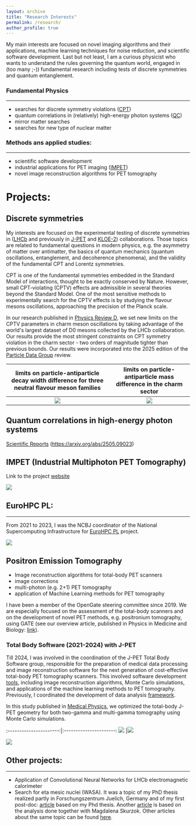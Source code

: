 ```yaml
---
layout: archive
title: "Research Interests"
permalink: /research/
author_profile: true
---
```

My main interests are focused on novel imaging algorithms and their applications, machine learning techniques for noise reduction, and scientific software development. Last but not least, I am a curious physicist who wants to understand the rules governing the quantum world, engaged in (too many ;-)) fundamental research including tests of discrete symmetries and quantum entanglement.

### Fundamental Physics
---
* searches for discrete symmetry violations ([CPT](#anchor-discrete))
* quantum correlations in (relatively) high-energy photon systems ([QC](#anchor-quantum))
* mirror matter searches 
* searches for new type of nuclear matter 

### Methods ans applied studies:
---
* scientific software development
* industrial applications for PET imaging ([IMPET](#anchor-impet))
* novel image reconstruction algorithms for PET tomography 

# Projects:

<a name="anchor-discrete"></a>
## Discrete symmetries 

My interests are focused on the experimental testing of discrete symmetries in ([LHCb](https://lhcb-public.web.cern.ch/) and previously in [J-PET](http://koza.if.uj.edu.pl/pet/) and [KLOE-2](http://w3.lnf.infn.it/research/particle-physics/kloe-2/?lang=en)) collaborations. Those topics are related to fundamental questions in modern physics, e.g. the asymmetry of matter over antimatter, the basics of quantum mechanics (quantum oscillations, entanglement, and decoherence phenomena), and the validity of the fundamental CPT and Lorentz symmetries.

CPT is one of the fundamental symmetries embedded in the Standard Model of interactions, thought to be exactly conserved by Nature. However, small CPT-violating (CPTV) effects are admissible in several theories beyond the Standard Model. One of the most sensitive methods to experimentally search for the CPTV effects is by studying the flavour mesons oscillations, approaching the precision of the Planck scale.

In our research published in [Physics Review D](https://journals.aps.org/prd/abstract/10.1103/PhysRevD.110.055021), we set new limits on the CPTV parameters in charm meson oscillations by taking advantage of the world's largest dataset of D0 mesons collected by the LHCb collaboration. Our results provide the most stringent constraints on CPT symmetry violation in the charm sector - two orders of magnitude tighter than previous bounds. Our results were incorporated into the 2025 edition of the [Particle Data Group](https://pdglive.lbl.gov/DataBlock.action?node=S032CPT) review.  

limits on particle-antiparticle decay width difference for three neutral flavour meson families|  limits on particle-antiparticle mass difference in the charm sector
:----------------------:|:----------------------:
 ![](/images/cpt/dG_in_sectors-1.png) |![](/images/cpt/deltam-1.png)

<a name="anchor-quantum"></a>
## Quantum correlations in  high-energy photon systems 

[Scientific Reports](https://www.nature.com/articles/s41598-024-60472-1)
 (https://arxiv.org/abs/2505.09023)

<a name="anchor-impet"></a>
## IMPET (Industrial Multiphoton PET Tomography)
Link to the project [website](https://pet.ncbj.gov.pl/)

![](/images/impet/post1-min.png)

<a name="anchor-eurohpc"></a>
## EuroHPC PL:
---
From 2021 to 2023, I was the NCBJ coordinator of the
National Supercomputing Infrastructure for [EuroHPC PL](https://www.ncbj.gov.pl/en/projekt/eurohpc-pl-national-supercomputing-infrastructure-eurohpc) project.

![](/images/eurohpc/platform_v2-1-min.png)

<a name="anchor-jpet"></a>
## Positron Emission Tomography

* Image reconstruction algorithms for total-body PET scanners
* image corrections 
* multi-photon (e.g. 2+1) PET tomography 
* application of Machine Learning methods for PET tomography

I have been a member of the OpenGate steering committee since 2019. We are especially focused on the assessment of the total-body scanners and on the development of novel PET methods, e.g. positronium tomography, using GATE (see our overview article, published in Physics in Medicine and Biology: [link](https://iopscience.iop.org/article/10.1088/1361-6560/abf276)).

<a name="anchor-tbs"></a>
### Total Body Software (2021-2024) with J-PET

Till 2024, I was involved in the coordination of the J-PET Total Body Software group,
responsible for the preparation of medical data processing and image
reconstruction software for the next generation of cost-effective
total-body PET tomography scanners. This involved software development [tools](https://github.com/JPETTomography), including image reconstruction algorithms, Monte Carlo simulations, and applications of the machine learning methods to PET tomography. Previously, I coordinated the development of data analysis [framework](https://www.sciencedirect.com/science/article/pii/S2352711020300509). 

In this study published in [Medical Physics](https://onlinelibrary.wiley.com/share/author/TIMWB9IG3TXSQWSUDANR?target=10.1002/mp.17627), we optimized the total-body J-PET geometry for both two-gamma and multi-gamma tomography using Monte Carlo simulations.

:----------------------:|:----------------------:
 ![](/images/total_geometry/Fig2-1-1.png) |![](/images/total_geometry/Fig2bis-1-1.png)

 ![](/images/total_geometry/Fig10_update-1.png) 




## Other projects:
---
* Application of Convolutional Neural Networks for LHCb electromagnetic calorimeter  
* Search for eta mesic nuclei (WASA). It was a topic of my PhD thesis realized partly in Forschungszentrum Juelich, Germany and of my first post-doc:  [article](https://journals.aps.org/prc/abstract/10.1103/PhysRevC.87.035204) based on my Phd thesis. Another [article](https://www.sciencedirect.com/science/article/pii/S0375947417300064) is based on the analysis done together with Magdalena Skurzok. Other articles about the same topic can be found [here](http://koza.if.uj.edu.pl/publications/wasa-at-cosy).     

